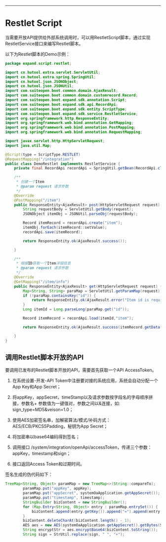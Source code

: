 ***
# Restlet Script
当需要开放API提供给外部系统调用时，可以用RestletScript脚本，通过实现RestletService接口来编写Restlet脚本。

以下为Restlet脚本的Demo示例：

```java
package expand.script.restlet;

import cn.hutool.extra.servlet.ServletUtil;
import cn.hutool.extra.spring.SpringUtil;
import cn.hutool.json.JSONObject;
import cn.hutool.json.JSONUtil;
import com.suiteopen.boot.common.domain.AjaxResult;
import com.suiteopen.boot.common.domain.customrecord.Record;
import com.suiteopen.boot.expand.sdk.annotation.Script;
import com.suiteopen.boot.expand.sdk.api.RecordApi;
import com.suiteopen.boot.expand.sdk.entity.ScriptType;
import com.suiteopen.boot.expand.sdk.service.RestletService;
import org.springframework.http.ResponseEntity;
import org.springframework.web.bind.annotation.GetMapping;
import org.springframework.web.bind.annotation.PostMapping;
import org.springframework.web.bind.annotation.RequestMapping;

import javax.servlet.http.HttpServletRequest;
import java.util.Map;

@Script(type = ScriptType.RESTLET)
@RequestMapping("/integration")
public class DemoRestlet implements RestletService {
    private final RecordApi recordApi = SpringUtil.getBean(RecordApi.class);

    /**
     * 创建一个Item
     * @param request 请求参数
     */
    @Override
    @PostMapping("/item")
    public ResponseEntity<AjaxResult> post(HttpServletRequest request) {
        String requestBody = ServletUtil.getBody(request);
        JSONObject itemObj = JSONUtil.parseObj(requestBody);

        Record itemRecord = recordApi.create("item");
        itemObj.forEach(itemRecord::setValue);
        recordApi.save(itemRecord);

        return ResponseEntity.ok(AjaxResult.success());

    }

    /**
     * 根据ID获取一个Item详细信息
     * @param request 请求参数
     */
    @Override
    @GetMapping("/item/info")
    public ResponseEntity<AjaxResult> get(HttpServletRequest request) {
        Map<String, String> paraMap = ServletUtil.getParamMap(request);
        if (!paraMap.containsKey("id")) {
            return ResponseEntity.ok(AjaxResult.error("Item id is required"));
        }
        Long itemId = Long.parseLong(paraMap.get("id"));

        Record itemRecord = recordApi.load(itemId,"item");

        return ResponseEntity.ok(AjaxResult.success(itemRecord.getData()));

    }
}


```

## 调用Restlet脚本开放的API

要调用已发布的Restlet脚本开放的API，需要首先获取一个API AccessToken。

1. 在系统设置-开发-API Token中注册要对接的系统应用，系统会自动分配一个App Key和App Secret；

1. 将appKey，appSecret，timeStamp以及请求参数按字段名的字母顺序拼接，参数名+ 参数值为一键值对，参数之间以&连接，如: sign_type=MD5&veison=1.0；

1. 使用AES加密签名串，加解密算法/模式/补码方式：AES/ECB/PKCS5Padding，秘钥为App Secret；

1. 将加密串以base64编码得到签名；

1. 调用接口 /system/integration/openApi/accessToken，传递三个参数：appKey，timestamp和sign；

1. 接口返回Access Token和过期时间。

签名生成的伪代码如下：

```java
TreeMap<String, Object> paramMap = new TreeMap<>(String::compareTo);
        paramMap.put("appKey", appKey);
        paramMap.put("appSecret", systemOaApplication.getAppSecret());
        paramMap.put("timestamp", timestamp);
        StringBuilder bizContent = new StringBuilder();
        for (Map.Entry<String, Object> entry : paramMap.entrySet()) {
            bizContent.append(entry.getKey()).append("=").append(entry.getValue()).append("&");
        }
        bizContent.deleteCharAt(bizContent.length() - 1);
        AES aes = new AES(systemOaApplication.getAppSecret().getBytes(StandardCharsets.UTF_8));
        String encryptStr = aes.encryptBase64(bizContent.toString());
        String sign = StrUtil.replace(sign, " ", "+");

```



